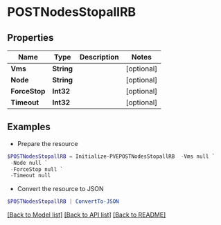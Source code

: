 # POSTNodesStopallRB
## Properties

Name | Type | Description | Notes
------------ | ------------- | ------------- | -------------
**Vms** | **String** |  | [optional] 
**Node** | **String** |  | [optional] 
**ForceStop** | **Int32** |  | [optional] 
**Timeout** | **Int32** |  | [optional] 

## Examples

- Prepare the resource
```powershell
$POSTNodesStopallRB = Initialize-PVEPOSTNodesStopallRB  -Vms null `
 -Node null `
 -ForceStop null `
 -Timeout null
```

- Convert the resource to JSON
```powershell
$POSTNodesStopallRB | ConvertTo-JSON
```

[[Back to Model list]](../README.md#documentation-for-models) [[Back to API list]](../README.md#documentation-for-api-endpoints) [[Back to README]](../README.md)

